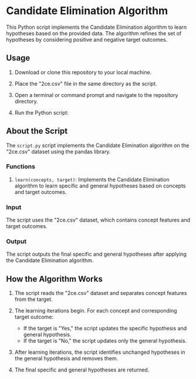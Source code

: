 # Candidate Elimination Algorithm

This Python script implements the Candidate Elimination algorithm to learn hypotheses based on the provided data. The algorithm refines the set of hypotheses by considering positive and negative target outcomes.

## Usage

1. Download or clone this repository to your local machine.

2. Place the "2ce.csv" file in the same directory as the script.

3. Open a terminal or command prompt and navigate to the repository directory.

4. Run the Python script:

## About the Script

The `script.py` script implements the Candidate Elimination algorithm on the "2ce.csv" dataset using the pandas library.

### Functions

1. `learn(concepts, target)`: Implements the Candidate Elimination algorithm to learn specific and general hypotheses based on concepts and target outcomes.

### Input

The script uses the "2ce.csv" dataset, which contains concept features and target outcomes.

### Output

The script outputs the final specific and general hypotheses after applying the Candidate Elimination algorithm.

## How the Algorithm Works

1. The script reads the "2ce.csv" dataset and separates concept features from the target.

2. The learning iterations begin. For each concept and corresponding target outcome:

   - If the target is "Yes," the script updates the specific hypothesis and general hypothesis.
   - If the target is "No," the script updates only the general hypothesis.

3. After learning iterations, the script identifies unchanged hypotheses in the general hypothesis and removes them.

4. The final specific and general hypotheses are returned.

